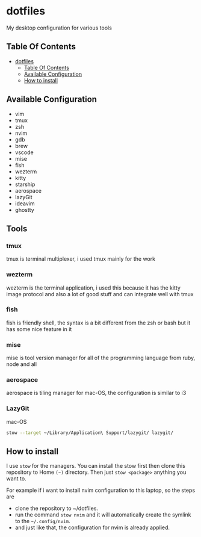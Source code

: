 # dotfiles

My desktop configuration for various tools

## Table Of Contents

<!--toc:start-->

- [dotfiles](#dotfiles)
  - [Table Of Contents](#table-of-contents)
  - [Available Configuration](#available-configuration)
  - [How to install](#how-to-install)
  <!--toc:end-->

## Available Configuration

- vim
- tmux
- zsh
- nvim
- gdb
- brew
- vscode
- mise
- fish
- wezterm
- kitty
- starship
- aerospace
- lazyGit
- ideavim
- ghostty

## Tools

### tmux

tmux is terminal multiplexer, i used tmux mainly for the work

### wezterm

wezterm is the terminal application, i used this because it has the kitty image protocol and also a lot of good stuff and can integrate well with tmux

### fish

fish is friendly shell, the syntax is a bit different from the zsh or bash but it has some nice feature in it

### mise

mise is tool version manager for all of the programming language from ruby, node and all

### aerospace

aerospace is tiling manager for mac-OS, the configuration is similar to i3

### LazyGit

mac-OS

```bash
stow --target ~/Library/Application\ Support/lazygit/ lazygit/

```

## How to install

I use `stow` for the managers. You can install the stow first then clone this repository to Home `(~)` directory. Then just `stow <package>` anything you want to.

For example if i want to install nvim configuration to this laptop, so the steps are

- clone the repository to ~/dotfiles.
- run the command `stow nvim` and it will automatically create the symlink to the `~/.config/nvim`.
- and just like that, the configuration for nvim is already applied.
